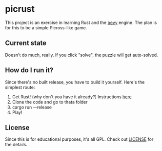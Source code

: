 # picrust
This project is an exercise in learning Rust and the [bevy](https://bevyengine.org/) engine. The plan is for this to be a simple Picross-like game.

## Current state
Doesn't do much, really. If you click "solve", the puzzle will get auto-solved.

## How do I run it?
Since there's no built release, you have to build it yourself. Here's the simplest route:
1. Get Rust! (why don't you have it already?) Instructions [here](https://www.rust-lang.org/tools/install)
2. Clone the code and go to thata folder
3. cargo run --release
4. Play!

## License
Since this is for educational purposes, it's all GPL. Check out [LICENSE](LICENSE) for the details.